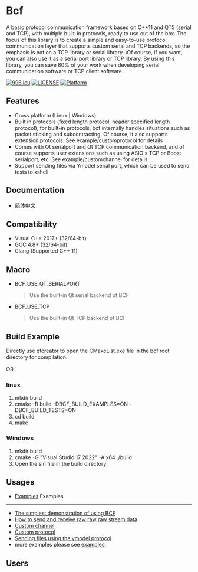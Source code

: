 Bcf
=======
A basic protocol communication framework based on C++11 and QT5 (serial and TCP), with multiple built-in protocols, ready to use out of the box.
The focus of this library is to create a simple and easy-to-use protocol communication layer that supports custom serial and TCP backends, so the emphasis is not on a TCP library or serial library. \Of course, if you want, you can also use it as a serial port library or TCP library.
By using this library, you can save 80% of your work when developing serial communication software or TCP client software.

[![996.icu](https://img.shields.io/badge/link-996.icu-red.svg)](https://996.icu)
[![LICENSE](https://img.shields.io/badge/license-NPL%20(The%20996%20Prohibited%20License)-blue.svg)](https://github.com/996icu/996.ICU/blob/master/LICENSE)
[![Platform](https://img.shields.io/badge/Platform-Linux,%20Windows-green.svg?style=flat-square)](https://github.com/qht1003077897/bcf)

## Features
* Cross platform (Linux | Windows)
* Built in protocols (fixed length protocol, header specified length protocol), for built-in protocols, bcf internally handles situations such as packet sticking and subcontracting. Of course, it also supports extension protocols. See example/customprotocol for details
* Comes with Qt serialport and Qt TCP communication backend, and of course supports user extensions such as using ASIO's TCP or Boost serialport, etc. See example/customchannel for details
* Support sending files via Ymodel serial port, which can be used to send tests to xshell

## Documentation
- [简体中文](https://github.com/qht1003077897/bcf/blob/master/docs/main.zh-cn.md)

## Compatibility
* Visual C++ 2017+ (32/64-bit)
* GCC 4.8+ (32/64-bit)
* Clang (Supported C++ 11)

## Macro
* BCF_USE_QT_SERIALPORT
  > Use the built-in Qt serial backend of BCF
* BCF_USE_TCP
  > Use the built-in Qt TCP backend of BCF


## Build Example
Directly use qtcreator to open the CMakeList.exe file in the bcf root directory for compilation.

OR：
### linux
1. mkdir build
2. cmake -B build -DBCF_BUILD_EXAMPLES=ON -DBCF_BUILD_TESTS=ON
3. cd build
4. make

### Windows
1. mkdir build
2. cmake -G "Visual Studio 17 2022" -A x64 ./build
3. Open the sln file in the build directory

## Usages
* [Examples](#examples)
Examples
----------------------------
* [The simplest demonstration of using BCF](https://github.com/IronsDu/dodo/blob/master/examples/simple/simple.cpp)
* [How to send and receive raw raw raw stream data](https://github.com/IronsDu/dodo/blob/master/examples/rawdata/rawdata.cpp)
* [Custom channel](https://github.com/IronsDu/dodo/blob/master/examples/customchannel/customchannel.cpp)
* [Custom protocol](https://github.com/IronsDu/dodo/blob/master/examples/customprotocol/customprotocol.cpp)
* [Sending files using the ymodel protocol](https://github.com/IronsDu/dodo/blob/master/examples/ymodel/ymodel.cpp)
* more examples please see [examples](https://github.com/IronsDu/dodo/tree/master/examples);

Users
----------------------------
